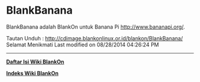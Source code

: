# BlankBanana

BlankBanana adalah BlankOn untuk Banana Pi ​http://www.bananapi.org/.

Tautan Unduh :
​http://cdimage.blankonlinux.or.id/blankon/BlankBanana/
Selamat Menikmati
Last modified on 08/28/2014 04:26:24 PM
 
    






---
[**Daftar Isi Wiki BlankOn**](/DaftarIsi/README.md)
 
[**Indeks Wiki BlankOn**](/Indeks.md)



